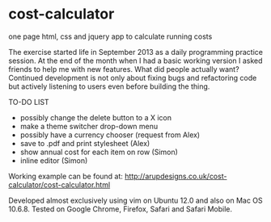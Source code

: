 cost-calculator
===============

one page html, css and jquery app to calculate running costs

The exercise started life in September 2013 as a daily programming practice session.
At the end of the month when I had a basic working version I asked friends to help
me with new features. What did people actually want? Continued development is not
only about fixing bugs and refactoring code but actively listening to users even
before building the thing.

TO-DO LIST
- possibly change the delete button to a X icon
- make a theme switcher drop-down menu
- possibly have a currency chooser (request from Alex)
- save to .pdf and print stylesheet (Alex)
- show annual cost for each item on row (Simon)
- inline editor (Simon)

Working example can be found at:
<http://arupdesigns.co.uk/cost-calculator/cost-calculator.html>

Developed almost exclusively using vim on Ubuntu 12.0 and also on Mac OS 10.6.8.
Tested on Google Chrome, Firefox, Safari and Safari Mobile. 
